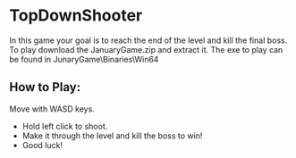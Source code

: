 # TopDownShooter
<p>In this game your goal is to reach the end of the level and kill the final boss. To play download the JanuaryGame.zip and extract it. The exe to play can be found in JunaryGame\Binaries\Win64</p>
<h2>How to Play:</h2>
Move with WASD keys.
<ul>
  <li>Hold left click to shoot.</li>
  <li>Make it through the level and kill the boss to win!</li>
  <li>Good luck!</li>
</ul>
